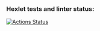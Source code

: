 ### Hexlet tests and linter status:
[![Actions Status](https://github.com/KirSivogr/frontend-project-46/workflows/hexlet-check/badge.svg)](https://github.com/KirSivogr/frontend-project-46/actions)